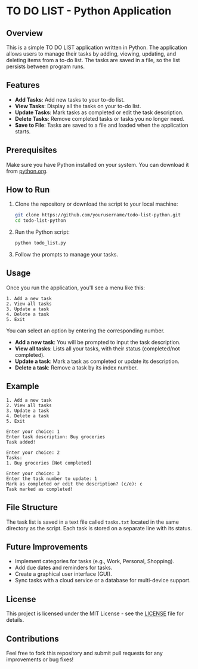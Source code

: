 # TO DO LIST - Python Application

## Overview

This is a simple TO DO LIST application written in Python. The application allows users to manage their tasks by adding, viewing, updating, and deleting items from a to-do list. The tasks are saved in a file, so the list persists between program runs.

## Features

- **Add Tasks**: Add new tasks to your to-do list.
- **View Tasks**: Display all the tasks on your to-do list.
- **Update Tasks**: Mark tasks as completed or edit the task description.
- **Delete Tasks**: Remove completed tasks or tasks you no longer need.
- **Save to File**: Tasks are saved to a file and loaded when the application starts.

## Prerequisites

Make sure you have Python installed on your system. You can download it from [python.org](https://www.python.org/).

## How to Run

1. Clone the repository or download the script to your local machine:
    ```bash
    git clone https://github.com/yourusername/todo-list-python.git
    cd todo-list-python
    ```

2. Run the Python script:
    ```bash
    python todo_list.py
    ```

3. Follow the prompts to manage your tasks.

## Usage

Once you run the application, you'll see a menu like this:

```
1. Add a new task
2. View all tasks
3. Update a task
4. Delete a task
5. Exit
```

You can select an option by entering the corresponding number.

- **Add a new task**: You will be prompted to input the task description.
- **View all tasks**: Lists all your tasks, with their status (completed/not completed).
- **Update a task**: Mark a task as completed or update its description.
- **Delete a task**: Remove a task by its index number.

## Example

```
1. Add a new task
2. View all tasks
3. Update a task
4. Delete a task
5. Exit

Enter your choice: 1
Enter task description: Buy groceries
Task added!

Enter your choice: 2
Tasks:
1. Buy groceries [Not completed]

Enter your choice: 3
Enter the task number to update: 1
Mark as completed or edit the description? (c/e): c
Task marked as completed!
```

## File Structure

The task list is saved in a text file called `tasks.txt` located in the same directory as the script. Each task is stored on a separate line with its status.

## Future Improvements

- Implement categories for tasks (e.g., Work, Personal, Shopping).
- Add due dates and reminders for tasks.
- Create a graphical user interface (GUI).
- Sync tasks with a cloud service or a database for multi-device support.

## License

This project is licensed under the MIT License - see the [LICENSE](LICENSE) file for details.

## Contributions

Feel free to fork this repository and submit pull requests for any improvements or bug fixes!
